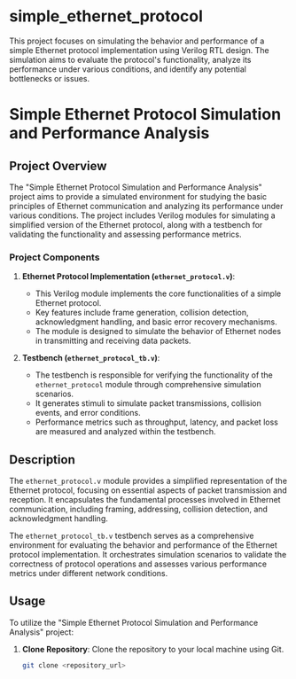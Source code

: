 # simple_ethernet_protocol
This project focuses on simulating the behavior and performance of a simple Ethernet protocol implementation using Verilog RTL design. The simulation aims to evaluate the protocol's functionality, analyze its performance under various conditions, and identify any potential bottlenecks or issues.
# Simple Ethernet Protocol Simulation and Performance Analysis

## Project Overview

The "Simple Ethernet Protocol Simulation and Performance Analysis" project aims to provide a simulated environment for studying the basic principles of Ethernet communication and analyzing its performance under various conditions. The project includes Verilog modules for simulating a simplified version of the Ethernet protocol, along with a testbench for validating the functionality and assessing performance metrics.

### Project Components

1. **Ethernet Protocol Implementation (`ethernet_protocol.v`)**:
   - This Verilog module implements the core functionalities of a simple Ethernet protocol.
   - Key features include frame generation, collision detection, acknowledgment handling, and basic error recovery mechanisms.
   - The module is designed to simulate the behavior of Ethernet nodes in transmitting and receiving data packets.

2. **Testbench (`ethernet_protocol_tb.v`)**:
   - The testbench is responsible for verifying the functionality of the `ethernet_protocol` module through comprehensive simulation scenarios.
   - It generates stimuli to simulate packet transmissions, collision events, and error conditions.
   - Performance metrics such as throughput, latency, and packet loss are measured and analyzed within the testbench.

## Description

The `ethernet_protocol.v` module provides a simplified representation of the Ethernet protocol, focusing on essential aspects of packet transmission and reception. It encapsulates the fundamental processes involved in Ethernet communication, including framing, addressing, collision detection, and acknowledgment handling.

The `ethernet_protocol_tb.v` testbench serves as a comprehensive environment for evaluating the behavior and performance of the Ethernet protocol implementation. It orchestrates simulation scenarios to validate the correctness of protocol operations and assesses various performance metrics under different network conditions.

## Usage

To utilize the "Simple Ethernet Protocol Simulation and Performance Analysis" project:

1. **Clone Repository**: Clone the repository to your local machine using Git.

   ```bash
   git clone <repository_url>
